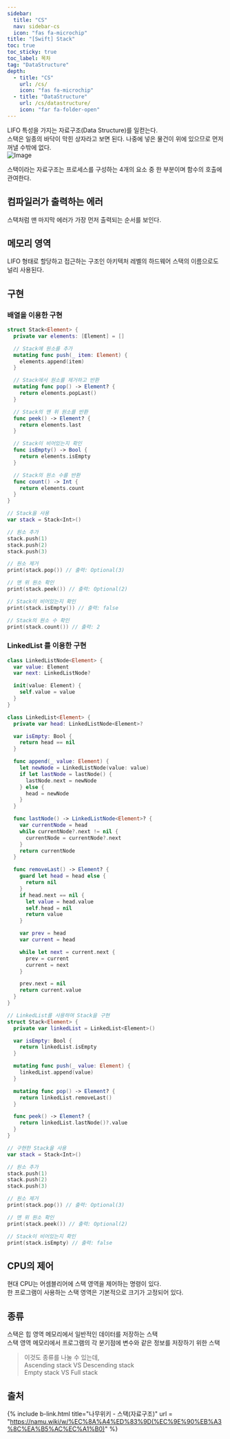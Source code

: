 ```yaml
---
sidebar:
  title: "CS"
  nav: sidebar-cs
  icon: "fas fa-microchip"
title: "[Swift] Stack"
toc: true
toc_sticky: true
toc_label: 목차
tag: "DataStructure"
depth:
  - title: "CS"
    url: /cs/
    icon: "fas fa-microchip"
  - title: "DataStructure"
    url: /cs/datastructure/
    icon: "far fa-folder-open"
---
```

LIFO 특성을 가지는 자료구조(Data Structure)를 일컫는다.   
스택은 일종의 바닥이 막힌 상자라고 보면 된다. 나중에 넣은 물건이 위에 있으므로 먼저 꺼낼 수밖에 없다.   
![Image](https://drive.google.com/uc?export=view&id=1T1sGbflrpaKvXhwRPSbRP4UaFGm25C2W)

스택이라는 자료구조는 프로세스를 구성하는 4개의 요소 중 한 부분이며 함수의 호출에 관여한다.  

## 컴파일러가 출력하는 에러
스택처럼 맨 마지막 에러가 가장 먼저 출력되는 순서를 보인다.

## 메모리 영역
 LIFO 형태로 할당하고 접근하는 구조인 아키텍처 레벨의 하드웨어 스택의 이름으로도 널리 사용된다.

## 구현
### 배열을 이용한 구현

```swift
struct Stack<Element> {
  private var elements: [Element] = []

  // Stack에 원소를 추가
  mutating func push(_ item: Element) {
    elements.append(item)
  }

  // Stack에서 원소를 제거하고 반환
  mutating func pop() -> Element? {
    return elements.popLast()
  }

  // Stack의 맨 위 원소를 반환
  func peek() -> Element? {
    return elements.last
  }

  // Stack이 비어있는지 확인
  func isEmpty() -> Bool {
    return elements.isEmpty
  }

  // Stack의 원소 수를 반환
  func count() -> Int {
    return elements.count
  }
}

// Stack을 사용
var stack = Stack<Int>()

// 원소 추가
stack.push(1)
stack.push(2)
stack.push(3)

// 원소 제거
print(stack.pop()) // 출력: Optional(3)

// 맨 위 원소 확인
print(stack.peek()) // 출력: Optional(2)

// Stack이 비어있는지 확인
print(stack.isEmpty()) // 출력: false

// Stack의 원소 수 확인
print(stack.count()) // 출력: 2
```

### LinkedList 를 이용한 구현

```swift
class LinkedListNode<Element> {
  var value: Element
  var next: LinkedListNode?

  init(value: Element) {
    self.value = value
  }
}

class LinkedList<Element> {
  private var head: LinkedListNode<Element>?

  var isEmpty: Bool {
    return head == nil
  }

  func append(_ value: Element) {
    let newNode = LinkedListNode(value: value)
    if let lastNode = lastNode() {
      lastNode.next = newNode
    } else {
      head = newNode
    }
  }

  func lastNode() -> LinkedListNode<Element>? {
    var currentNode = head
    while currentNode?.next != nil {
      currentNode = currentNode?.next
    }
    return currentNode
  }

  func removeLast() -> Element? {
    guard let head = head else {
      return nil
    }
    if head.next == nil {
      let value = head.value
      self.head = nil
      return value
    }

    var prev = head
    var current = head

    while let next = current.next {
      prev = current
      current = next
    }

    prev.next = nil
    return current.value
  }
}

// LinkedList를 사용하여 Stack을 구현
struct Stack<Element> {
  private var linkedList = LinkedList<Element>()

  var isEmpty: Bool {
    return linkedList.isEmpty
  }

  mutating func push(_ value: Element) {
    linkedList.append(value)
  }

  mutating func pop() -> Element? {
    return linkedList.removeLast()
  }

  func peek() -> Element? {
    return linkedList.lastNode()?.value
  }
}

// 구현한 Stack을 사용
var stack = Stack<Int>()

// 원소 추가
stack.push(1)
stack.push(2)
stack.push(3)

// 원소 제거
print(stack.pop()) // 출력: Optional(3)

// 맨 위 원소 확인
print(stack.peek()) // 출력: Optional(2)

// Stack이 비어있는지 확인
print(stack.isEmpty) // 출력: false
```


## CPU의 제어
현대 CPU는 어셈블리어에 스택 영역을 제어하는 명령이 있다.  
한 프로그램이 사용하는 스택 영역은 기본적으로 크기가 고정되어 있다.  


## 종류
스택은 힙 영역 메모리에서 일반적인 데이터를 저장하는 스택  
스택 영역 메모리에서 프로그램의 각 분기점에 변수와 같은 정보를 저장하기 위한 스택  

>이것도 종류를 나눌 수 있는데,<br/>
Ascending stack VS Descending stack<br/>
Empty stack VS Full stack

## 출처
{% include b-link.html title="나무위키 - 스택(자료구조)" url = "https://namu.wiki/w/%EC%8A%A4%ED%83%9D(%EC%9E%90%EB%A3%8C%EA%B5%AC%EC%A1%B0)" %}

